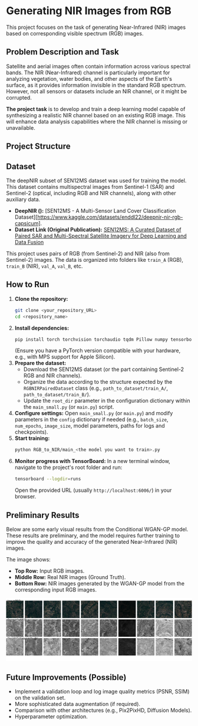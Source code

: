 # Generating NIR Images from RGB 

This project focuses on the task of generating Near-Infrared (NIR) images based on corresponding visible spectrum (RGB) images. 

## Problem Description and Task

Satellite and aerial images often contain information across various spectral bands. The NIR (Near-Infrared) channel is particularly important for analyzing vegetation, water bodies, and other aspects of the Earth's surface, as it provides information invisible in the standard RGB spectrum. However, not all sensors or datasets include an NIR channel, or it might be corrupted.

**The project task** is to develop and train a deep learning model capable of synthesizing a realistic NIR channel based on an existing RGB image. This will enhance data analysis capabilities where the NIR channel is missing or unavailable.



## Project Structure

## Dataset

The deepNIR subset of SEN12MS dataset was used for training the model. This dataset contains multispectral images from Sentinel-1 (SAR) and Sentinel-2 (optical, including RGB and NIR channels), along with other auxiliary data.

*   **DeepNIR ():** [SEN12MS - A Multi-Sensor Land Cover Classification Dataset][https://www.kaggle.com/datasets/enddl22/deepnir-nir-rgb-capsicum].
*   **Dataset Link (Original Publication):** [SEN12MS: A Curated Dataset of Paired SAR and Multi-Spectral Satellite Imagery for Deep Learning and Data Fusion](https://mediatum.ub.tum.de/1474000)

This project uses pairs of RGB (from Sentinel-2) and NIR (also from Sentinel-2) images. The data is organized into folders like `train_A` (RGB), `train_B` (NIR), `val_A`, `val_B`, etc.

## How to Run

1.  **Clone the repository:**
    ```bash
    git clone <your_repository_URL>
    cd <repository_name>
    ```
2.  **Install dependencies:**
    ```bash
    pip install torch torchvision torchaudio tqdm Pillow numpy tensorboard
    ```
    (Ensure you have a PyTorch version compatible with your hardware, e.g., with MPS support for Apple Silicon).
3.  **Prepare the dataset:**
    *   Download the SEN12MS dataset (or the part containing Sentinel-2 RGB and NIR channels).
    *   Organize the data according to the structure expected by the `RGBNIRPairedDataset` class (e.g., `path_to_dataset/train_A/`, `path_to_dataset/train_B/`).
    *   Update the `root_dir` parameter in the configuration dictionary within the `main_small.py` (or `main.py`) script.
4.  **Configure settings:**
    Open `main_small.py` (or `main.py`) and modify parameters in the `config` dictionary if needed (e.g., `batch_size`, `num_epochs`, `image_size`, model parameters, paths for logs and checkpoints).
5.  **Start training:**
    ```bash
    python RGB_to_NIR/main_<the model you want to train>.py
    ```
6.  **Monitor progress with TensorBoard:**
    In a new terminal window, navigate to the project's root folder and run:
    ```bash
    tensorboard --logdir=runs
    ```
    Open the provided URL (usually `http://localhost:6006/`) in your browser.

## Preliminary Results

Below are some early visual results from the Conditional WGAN-GP model. These results are preliminary, and the model requires further training to improve the quality and accuracy of the generated Near-Infrared (NIR) images.

The image shows:
*   **Top Row:** Input RGB images.
*   **Middle Row:** Real NIR images (Ground Truth).
*   **Bottom Row:** NIR images generated by the WGAN-GP model from the corresponding input RGB images.

![Evaluation Summary](evaluation_results/rgb_to_nir_small_v1_epoch10_imported_fix/evaluation_summary.png)

## Future Improvements (Possible)

*   Implement a validation loop and log image quality metrics (PSNR, SSIM) on the validation set.
*   More sophisticated data augmentation (if required).
*   Comparison with other architectures (e.g., Pix2PixHD, Diffusion Models).
*   Hyperparameter optimization.
